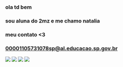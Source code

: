 
### ola td bem
### sou aluna do 2mz e me chamo natalia 
### meu contato <3
### 00001105731078sp@al.educacao.sp.gov.br
![](https://media.tenor.com/ofN_qPVsp2UAAAAM/gjirlfriend-gifs.gif)
![](https://media.tenor.com/uxgENja78V0AAAAj/cats-love-cats.gif)
![](https://media.tenor.com/Ahatli-K91gAAAAM/ez.gif)
![](https://media.tenor.com/ffzNJisbG7AAAAAj/ragdoll-tatoris.gif)
